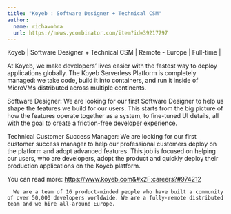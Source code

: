 ```yaml
---
title: "Koyeb : Software Designer + Technical CSM"
author:
  name: richavohra
  url: https://news.ycombinator.com/item?id=39217797
---
```

Koyeb | Software Designer + Technical CSM  | Remote - Europe | Full-time |

At Koyeb, we make developers’ lives easier with the fastest way to deploy applications globally. The Koyeb Serverless Platform is completely managed: we take code, build it into containers, and run it inside of MicroVMs distributed across multiple continents.

Software Designer:  We are looking for our first Software Designer to help us shape the features we build for our users. This starts from the big picture of how the features operate together as a system, to fine-tuned UI details, all with the goal to create a friction-free developer experience.

Technical Customer Success Manager:  We are looking for our first customer success manager to help our professional customers deploy on the platform and adopt advanced features. This job is focused on helping our users, who are developers, adopt the product and quickly deploy their production applications on the Koyeb platform.

You can read more: <a href="https:&#x2F;&#x2F;www.koyeb.com&#x2F;careers?#974212" rel="nofollow">https:&#x2F;&#x2F;www.koyeb.com&#x2F;careers?#974212</a>

<pre><code>  We are a team of 16 product-minded people who have built a community of over 50,000 developers worldwide. We are a fully-remote distributed team and we hire all-around Europe.</code></pre>
